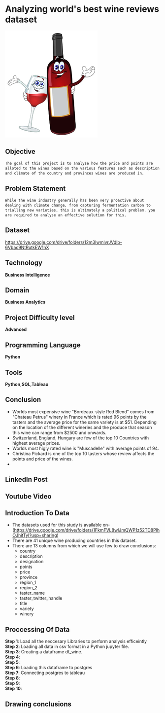 # Analyzing world's best wine reviews dataset
<img src="drinking-buddies.jpg" alt="drawing" width="300"/>

## Objective 
    The goal of this project is to analyse how the price and points are alloted to the wines based on the various features such as description and climate of the country and provinces wines are produced in.

## Problem Statement
    While the wine industry generally has been very proactive about dealing with climate change, from capturing fermentation carbon to trialling new varieties, this is ultimately a political problem. you are required to analyse an effective solution for this.

## Dataset

https://drive.google.com/drive/folders/12m3IwmlvrJVdlb-6Vbac9NtRutkEW1nX


## Technology

**Business Intelligence**
 
## Domain

**Business Analytics**

## Project Difficulty level

**Advanced**

## Programming Language

**Python**

## Tools

**Python,SQL,Tableau**

## Conclusion
- Worlds most expensive wine "Bordeaux-style Red Blend" comes from "Chateau Petrus" winery in France which is rated 96 points by the tasters and the average price for the same variety is at $51. Depending on the location of the different wineries and the produce that season this wine can range from $2500 and onwards.
- Switzerland, England, Hungary are few of the top 10 Countries with highest average prices.
- Worlds most higly rated wine is "Muscadelle" with average points of 94.
- Christina Pickard is one of the top 10 tasters whose review affects the points and price of the wines.
- 

## LinkedIn Post 


## Youtube Video



## Introduction To Data
 - The datasets used for this study is available on- (https://drive.google.com/drive/folders/1FkmFVL8wlJmQWP1z52TD8PlhOJhitTyI?usp=sharing)
 - There are 41 unique wine producing countries in this dataset.
 - There are 13 columns from which we will use few to draw conclusions:
   -  country               
   -  description            
   -  designation            
   -  points                   
   -  price                 
   -  province                
   -  region_1                
   -  region_2                
   -  taster_name            
   -  taster_twitter_handle  
   -  title                  
   -  variety                
   -  winery         

## Proccessing Of Data
  **Step 1**: Load all the neccesary Libraries to perform analysis efficeintly<br>
  **Step 2**: Loading all data in csv format in a Python jupyter file.<br>
  **Step 3**: Creating a dataframe df_wine.<br>
  **Step 4**: <br>
  **Step 5**: <br>
  **Step 6**: Loading this dataframe to postgres<br>
  **Step 7**: Connecting postgres to tableau<br>
  **Step 8**: <br>
  **Step 9**: <br>
  **Step 10**: <br>
## Drawing conclusions

